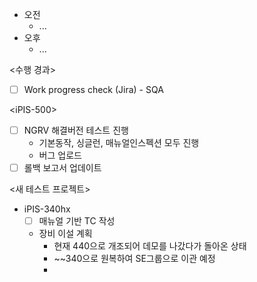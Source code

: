- 오전
	- ...
- 오후
	- ...

<수행 경과>
- [ ] Work progress check (Jira) - SQA

\<iPIS-500>
- [ ] NGRV 해결버전 테스트 진행
	- 기본동작, 싱글런, 매뉴얼인스펙션 모두 진행
	- 버그 업로드
- [ ] 롤백 보고서 업데이트

<새 테스트 프로젝트>
- iPIS-340hx
	- [ ] 매뉴얼 기반 TC 작성
	- 장비 이설 계획
		- 현재 440으로 개조되어 데모를 나갔다가 돌아온 상태
		- ~~340으로 원복하여 SE그룹으로 이관 예정
		- 